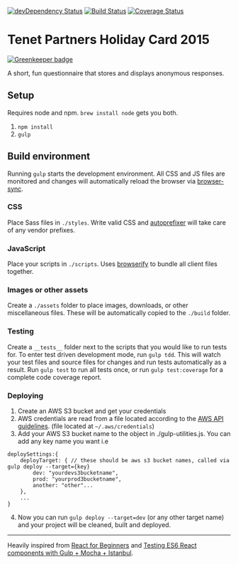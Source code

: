 [![devDependency Status](https://david-dm.org/TenetPartners/tenet-holiday-card-2015/dev-status.svg)](https://david-dm.org/TenetPartners/tenet-holiday-card-2015#info=devDependencies)
[![Build Status](https://travis-ci.org/TenetPartners/tenet-holiday-card-2015.svg?branch=master)](https://travis-ci.org/TenetPartners/tenet-holiday-card-2015)
[![Coverage Status](https://coveralls.io/repos/TenetPartners/tenet-holiday-card-2015/badge.svg?branch=master&service=github)](https://coveralls.io/github/TenetPartners/tenet-holiday-card-2015?branch=master)

# Tenet Partners Holiday Card 2015

[![Greenkeeper badge](https://badges.greenkeeper.io/TenetPartners/tenet-holiday-card-2015.svg)](https://greenkeeper.io/)

A short, fun questionnaire that stores and displays anonymous responses.

## Setup
Requires node and npm. `brew install node` gets you both.

1. `npm install`
2. `gulp`

## Build environment
Running `gulp` starts the development environment. All CSS and JS files are monitored and changes will automatically reload the browser via [browser-sync](http://www.browsersync.io/).

### CSS
Place Sass files in `./styles`. Write valid CSS and [autoprefixer](https://github.com/ai/autoprefixer) will take care of any vendor prefixes.

### JavaScript
Place your scripts in `./scripts`. Uses [browserify](http://browserify.org/articles.html) to bundle all client files together.

### Images or other assets
Create a `./assets` folder to place images, downloads, or other miscellaneous files. These will be automatically copied to the `./build` folder.

### Testing
Create a `__tests__` folder next to the scripts that you would like to run tests for. To enter test driven development mode, run `gulp tdd`. This will watch your test files and source files for changes and run tests automatically as a result. Run `gulp test` to run all tests once, or run `gulp test:coverage` for a complete code coverage report.

### Deploying
1. Create an AWS S3 bucket and get your credentials
2. AWS credentials are read from a file located according to the [AWS API guidelines](https://docs.aws.amazon.com/AWSJavaScriptSDK/guide/node-configuring.html). (file located at `~/.aws/credentials`)
3. Add your AWS S3 bucket name to the object in ./gulp-utilities.js. You can add any key name you want i.e
```
deploySettings:{
    deployTarget: { // these should be aws s3 bucket names, called via gulp deploy --target={key}
        dev: "yourdevs3bucketname",
        prod: "yourprod3bucketname",
        another: "other"...
    },
    ...
}
```
4. Now you can run `gulp deploy --target=dev` (or any other target name) and your project will be cleaned, built and deployed.

***
Heavily inspired from [React for Beginners](https://github.com/wesbos/React-For-Beginners-Starter-Files) and [Testing ES6 React components with Gulp + Mocha + Istanbul](https://gist.github.com/yannickcr/6129327b31b27b14efc5).
